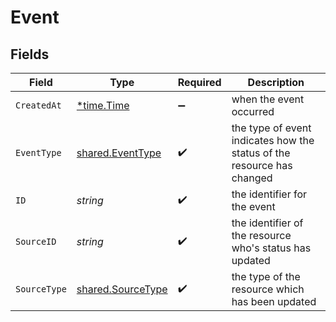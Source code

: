 # Event


## Fields

| Field                                                                  | Type                                                                   | Required                                                               | Description                                                            |
| ---------------------------------------------------------------------- | ---------------------------------------------------------------------- | ---------------------------------------------------------------------- | ---------------------------------------------------------------------- |
| `CreatedAt`                                                            | [*time.Time](https://pkg.go.dev/time#Time)                             | :heavy_minus_sign:                                                     | when the event occurred                                                |
| `EventType`                                                            | [shared.EventType](../../models/shared/eventtype.md)                   | :heavy_check_mark:                                                     | the type of event indicates how the status of the resource has changed |
| `ID`                                                                   | *string*                                                               | :heavy_check_mark:                                                     | the identifier for the event                                           |
| `SourceID`                                                             | *string*                                                               | :heavy_check_mark:                                                     | the identifier of the resource who's status has updated                |
| `SourceType`                                                           | [shared.SourceType](../../models/shared/sourcetype.md)                 | :heavy_check_mark:                                                     | the type of the resource which has been updated                        |